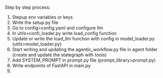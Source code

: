 Step by step process:
1. Stepup env variables or keys
2. Write the setup.py file
3. Go to config>config.yaml and configure llm
4. In utils>confi_loader.py write load_config function
5. Update or write the load_llm function with config in model_loader.py (utils>model_loader.py)
6. Start writing and updating the agentic_workflow.py file in agent folder (create and update the stategraph with tools)
7. Add SYSTEM_PROMPT in prompt.py file (prompt_library>prompt.py)
8. Write endpoints of FastAPI in main.py
9. 